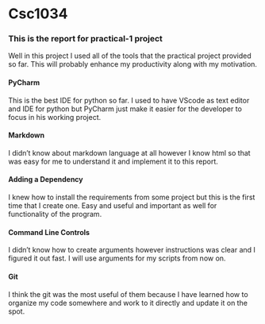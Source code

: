 # Csc1034
### This is the report for practical-1 project
<p>Well in this project I used all of the tools that the practical project provided so far. 
This will probably enhance my productivity along with my motivation.</p>

#### PyCharm
<p>This is the best IDE for python so far. I used to have VScode as text editor and IDE for python but PyCharm just make it easier for the developer to focus in his working project.</p> 

#### Markdown
<p>I didn’t know about markdown language at all however I know html so that was easy for me to understand it and implement it to this report.</p>

#### Adding a Dependency
<p>I knew how to install the requirements from some project but this is the first time that I create one. Easy and useful and important as well for functionality of the program.</p>

#### Command Line Controls
<p>I didn’t know how to create arguments however instructions was clear and I figured it out fast. I will use arguments for my scripts from now on.</p>

#### Git
<p>I think the git was the most useful of them because I have learned how to organize my code somewhere and work to it directly and update it on the spot.</p>

